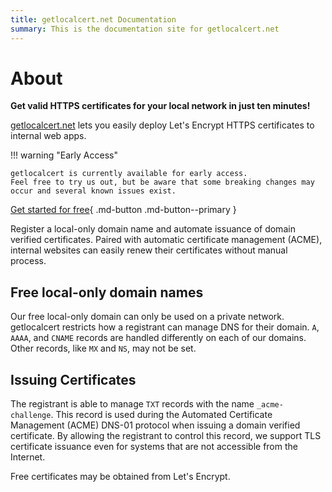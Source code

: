 ```yaml
---
title: getlocalcert.net Documentation
summary: This is the documentation site for getlocalcert.net
---
```


# About

**Get valid HTTPS certificates for your local network in just ten minutes!**

[getlocalcert.net](https://www.getlocalcert.net) lets you easily deploy Let's Encrypt HTTPS certificates to internal web apps.

!!! warning "Early Access"
    
    getlocalcert is currently available for early access.
    Feel free to try us out, but be aware that some breaking changes may occur and several known issues exist.

[Get started for free](https://console.getlocalcert.net/){ .md-button .md-button--primary }

Register a local-only domain name and automate issuance of domain verified certificates.
Paired with automatic certificate management (ACME), internal websites can easily renew their certificates without manual process.

## Free local-only domain names

Our free local-only domain can only be used on a private network.
getlocalcert restricts how a registrant can manage DNS for their domain.
`A`, `AAAA`, and `CNAME` records are handled differently on each of our domains.
Other records, like `MX` and `NS`, may not be set.

## Issuing Certificates

The registrant is able to manage `TXT` records with the name `_acme-challenge`.
This record is used during the Automated Certificate Management (ACME) DNS-01 protocol when issuing a domain verified certificate.
By allowing the registrant to control this record, we support TLS certificate issuance even for systems that are not accessible from the Internet.

Free certificates may be obtained from Let's Encrypt.

